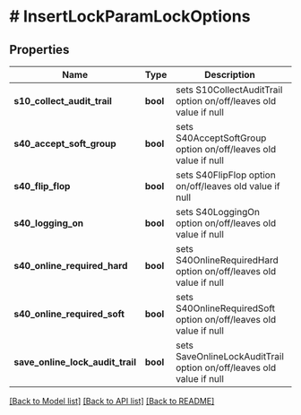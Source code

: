 # # InsertLockParamLockOptions

## Properties

Name | Type | Description | Notes
------------ | ------------- | ------------- | -------------
**s10_collect_audit_trail** | **bool** | sets S10CollectAuditTrail option on/off/leaves old value if null | [optional]
**s40_accept_soft_group** | **bool** | sets S40AcceptSoftGroup option on/off/leaves old value if null | [optional]
**s40_flip_flop** | **bool** | sets S40FlipFlop option on/off/leaves old value if null | [optional]
**s40_logging_on** | **bool** | sets S40LoggingOn option on/off/leaves old value if null | [optional]
**s40_online_required_hard** | **bool** | sets S40OnlineRequiredHard option on/off/leaves old value if null | [optional]
**s40_online_required_soft** | **bool** | sets S40OnlineRequiredSoft option on/off/leaves old value if null | [optional]
**save_online_lock_audit_trail** | **bool** | sets SaveOnlineLockAuditTrail option on/off/leaves old value if null | [optional]

[[Back to Model list]](../../README.md#models) [[Back to API list]](../../README.md#endpoints) [[Back to README]](../../README.md)
